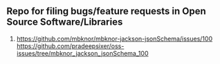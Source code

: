 ## Repo for filing bugs/feature requests in Open Source Software/Libraries
1. https://github.com/mbknor/mbknor-jackson-jsonSchema/issues/100
   https://github.com/pradeepsixer/oss-issues/tree/mbknor_jackson_jsonSchema_100
